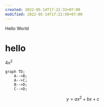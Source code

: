 ```yaml
---
created: 2022-05-14T17:22:33+07:00
modified: 2022-05-14T17:22:50+07:00
---
```


Hello World

# hello
$4x^2$


```mermaid
graph TD;
    A-->B;
    A-->C;
    B-->D;
    C-->D;
```

$$
y = ax^2 + bx + c
$$
